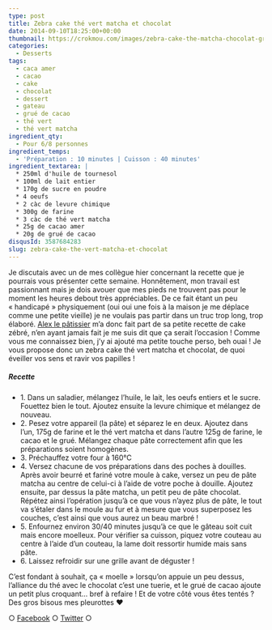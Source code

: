 ```yaml
---
type: post
title: Zebra cake thé vert matcha et chocolat
date: 2014-09-10T18:25:00+00:00
thumbnail: https://crokmou.com/images/zebra-cake-the-matcha-chocolat-grue-2.jpg
categories:
  - Desserts
tags:
  - caca amer
  - cacao
  - cake
  - chocolat
  - dessert
  - gateau
  - grué de cacao
  - thé vert
  - thé vert matcha
ingredient_qty:
  - Pour 6/8 personnes
ingredient_temps:
  - 'Préparation : 10 minutes | Cuisson : 40 minutes'
ingredient_textarea: |
  * 250ml d'huile de tournesol
  * 100ml de lait entier
  * 170g de sucre en poudre
  * 4 oeufs
  * 2 càc de levure chimique
  * 300g de farine
  * 3 càc de thé vert matcha
  * 25g de cacao amer
  * 20g de grué de cacao
disqusId: 3587684283
slug: zebra-cake-the-vert-matcha-et-chocolat
---
```


Je discutais avec un de mes collègue hier concernant la recette que je pourrais vous présenter cette semaine. Honnêtement, mon travail est passionnant mais je dois avouer que mes pieds ne trouvent pas pour le moment les heures debout très appréciables. De ce fait étant un peu « handicapé » physiquement (oui oui une fois à la maison je me déplace comme une petite vieille) je ne voulais pas partir dans un truc trop long, trop élaboré. [Alex le pâtissier](https://www.facebook.com/patisseriebyalex) m’a donc fait part de sa petite recette de cake zébré, n’en ayant jamais fait je me suis dit que ça serait l’occasion ! Comme vous me connaissez bien, j’y ai ajouté ma petite touche perso, beh ouai ! Je vous propose donc un zebra cake thé vert matcha et chocolat, de quoi éveiller vos sens et ravir vos papilles !

##### Recette

* 1\. Dans un saladier, mélangez l’huile, le lait, les oeufs entiers et le sucre. Fouettez bien le tout. Ajoutez ensuite la levure chimique et mélangez de nouveau.
* 2\. Pesez votre appareil (la pâte) et séparez le en deux. Ajoutez dans l’un, 175g de farine et le thé vert matcha et dans l’autre 125g de farine, le cacao et le grué. Mélangez chaque pâte correctement afin que les préparations soient homogènes.
* 3\. Préchauffez votre four à 160°C
* 4\. Versez chacune de vos préparations dans des poches à douilles. Après avoir beurré et fariné votre moule à cake, versez un peu de pâte matcha au centre de celui-ci à l’aide de votre poche à douille. Ajoutez ensuite, par dessus la pâte matcha, un petit peu de pâte chocolat. Répétez ainsi l’opération jusqu’à ce que vous n’ayez plus de pâte, le tout va s’étaler dans le moule au fur et à mesure que vous superposez les couches, c’est ainsi que vous aurez un beau marbré !
* 5\. Enfournez environ 30/40 minutes jusqu’à ce que le gâteau soit cuit mais encore moelleux. Pour vérifier sa cuisson, piquez votre couteau au centre à l’aide d’un couteau, la lame doit ressortir humide mais sans pâte.
* 6\. Laissez refroidir sur une grille avant de déguster !

C’est fondant à souhait, ça « moelle » lorsqu’on appuie un peu dessus, l’alliance du thé avec le chocolat c’est une tuerie, et le grué de cacao ajoute un petit plus croquant… bref à refaire ! Et de votre côté vous êtes tentés ? Des gros bisous mes pleurottes ❤

○ [Facebook](https://www.facebook.com/crokmou.blog) ○ [Twitter](https://twitter.com/Crokmou) ○
